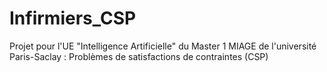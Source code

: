 # Infirmiers_CSP
Projet pour l'UE "Intelligence Artificielle" du Master 1 MIAGE de l'université Paris-Saclay : Problèmes de satisfactions de contraintes (CSP)
